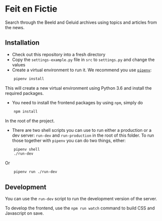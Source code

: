 # Feit en Fictie
Search through the Beeld and Geluid archives using topics and articles from the news.

## Installation
* Check out this repository into a fresh directory
* Copy the `settings-example.py` file in `src` to `settings.py` and change the values
* Create a virtual environment to run it. We recommend you use [`pipenv`](https://docs.pipenv.org/):
```python
    pipenv install
```
This will create a new virtual environment using Python 3.6 and install the required packages.
* You need to install the frontend packages by using `npm`, simply do
```bash
    npm install
```
In the root of the project.
* There are two shell scripts you can use to run either a production or a dev server: `run-dev` and `run-production` in the root of this folder. To run those together with `pipenv` you can do two things, either:
```bash
    pipenv shell
    ./run-dev
```
Or
```bash
    pipenv run ./run-dev
```

## Development
You can use the `run-dev` script to run the development version of the server.

To develop the frontend, use the `npm run watch` command to build CSS and Javascript on save.